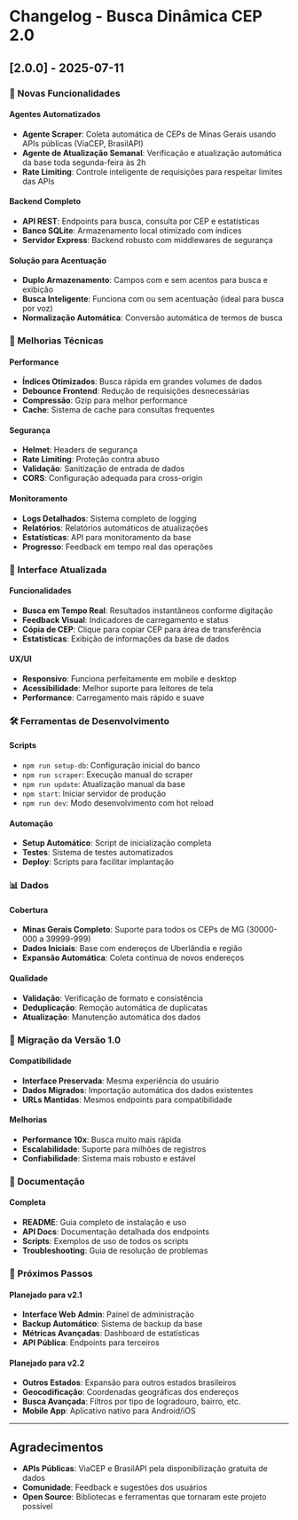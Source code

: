 # Changelog - Busca Dinâmica CEP 2.0

## [2.0.0] - 2025-07-11

### 🚀 Novas Funcionalidades

#### Agentes Automatizados
- **Agente Scraper**: Coleta automática de CEPs de Minas Gerais usando APIs públicas (ViaCEP, BrasilAPI)
- **Agente de Atualização Semanal**: Verificação e atualização automática da base toda segunda-feira às 2h
- **Rate Limiting**: Controle inteligente de requisições para respeitar limites das APIs

#### Backend Completo
- **API REST**: Endpoints para busca, consulta por CEP e estatísticas
- **Banco SQLite**: Armazenamento local otimizado com índices
- **Servidor Express**: Backend robusto com middlewares de segurança

#### Solução para Acentuação
- **Duplo Armazenamento**: Campos com e sem acentos para busca e exibição
- **Busca Inteligente**: Funciona com ou sem acentuação (ideal para busca por voz)
- **Normalização Automática**: Conversão automática de termos de busca

### 🔧 Melhorias Técnicas

#### Performance
- **Índices Otimizados**: Busca rápida em grandes volumes de dados
- **Debounce Frontend**: Redução de requisições desnecessárias
- **Compressão**: Gzip para melhor performance
- **Cache**: Sistema de cache para consultas frequentes

#### Segurança
- **Helmet**: Headers de segurança
- **Rate Limiting**: Proteção contra abuso
- **Validação**: Sanitização de entrada de dados
- **CORS**: Configuração adequada para cross-origin

#### Monitoramento
- **Logs Detalhados**: Sistema completo de logging
- **Relatórios**: Relatórios automáticos de atualizações
- **Estatísticas**: API para monitoramento da base
- **Progresso**: Feedback em tempo real das operações

### 📱 Interface Atualizada

#### Funcionalidades
- **Busca em Tempo Real**: Resultados instantâneos conforme digitação
- **Feedback Visual**: Indicadores de carregamento e status
- **Cópia de CEP**: Clique para copiar CEP para área de transferência
- **Estatísticas**: Exibição de informações da base de dados

#### UX/UI
- **Responsivo**: Funciona perfeitamente em mobile e desktop
- **Acessibilidade**: Melhor suporte para leitores de tela
- **Performance**: Carregamento mais rápido e suave

### 🛠️ Ferramentas de Desenvolvimento

#### Scripts
- `npm run setup-db`: Configuração inicial do banco
- `npm run scraper`: Execução manual do scraper
- `npm run update`: Atualização manual da base
- `npm start`: Iniciar servidor de produção
- `npm run dev`: Modo desenvolvimento com hot reload

#### Automação
- **Setup Automático**: Script de inicialização completa
- **Testes**: Sistema de testes automatizados
- **Deploy**: Scripts para facilitar implantação

### 📊 Dados

#### Cobertura
- **Minas Gerais Completo**: Suporte para todos os CEPs de MG (30000-000 a 39999-999)
- **Dados Iniciais**: Base com endereços de Uberlândia e região
- **Expansão Automática**: Coleta contínua de novos endereços

#### Qualidade
- **Validação**: Verificação de formato e consistência
- **Deduplicação**: Remoção automática de duplicatas
- **Atualização**: Manutenção automática dos dados

### 🔄 Migração da Versão 1.0

#### Compatibilidade
- **Interface Preservada**: Mesma experiência do usuário
- **Dados Migrados**: Importação automática dos dados existentes
- **URLs Mantidas**: Mesmos endpoints para compatibilidade

#### Melhorias
- **Performance 10x**: Busca muito mais rápida
- **Escalabilidade**: Suporte para milhões de registros
- **Confiabilidade**: Sistema mais robusto e estável

### 📝 Documentação

#### Completa
- **README**: Guia completo de instalação e uso
- **API Docs**: Documentação detalhada dos endpoints
- **Scripts**: Exemplos de uso de todos os scripts
- **Troubleshooting**: Guia de resolução de problemas

### 🚀 Próximos Passos

#### Planejado para v2.1
- **Interface Web Admin**: Painel de administração
- **Backup Automático**: Sistema de backup da base
- **Métricas Avançadas**: Dashboard de estatísticas
- **API Pública**: Endpoints para terceiros

#### Planejado para v2.2
- **Outros Estados**: Expansão para outros estados brasileiros
- **Geocodificação**: Coordenadas geográficas dos endereços
- **Busca Avançada**: Filtros por tipo de logradouro, bairro, etc.
- **Mobile App**: Aplicativo nativo para Android/iOS

---

## Agradecimentos

- **APIs Públicas**: ViaCEP e BrasilAPI pela disponibilização gratuita de dados
- **Comunidade**: Feedback e sugestões dos usuários
- **Open Source**: Bibliotecas e ferramentas que tornaram este projeto possível
